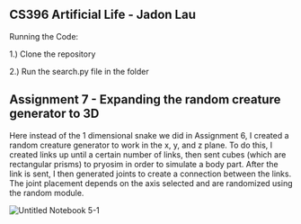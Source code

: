CS396 Artificial Life - Jadon Lau
----------------------------------
Running the Code:

1.) Clone the repository

2.) Run the search.py file in the folder

Assignment 7 - Expanding the random creature generator to 3D
----------------------------------
Here instead of the 1 dimensional snake we did in Assignment 6, I created a random creature generator to work in the x, y, and z plane. To do this, I created links up until a certain number of links, then sent cubes (which are rectangular prisms) to pryosim in order to simulate a body part. After the link is sent, I then generated joints to create a connection between the links. The joint placement depends on the axis selected and are randomized using the random module. 


![Untitled Notebook 5-1](https://user-images.githubusercontent.com/98376049/220240861-147931a1-0cf9-4b29-b33d-3ce197868b93.png)

